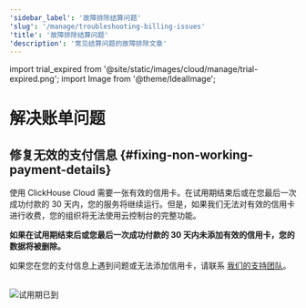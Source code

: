 ```yaml
---
'sidebar_label': '故障排除结算问题'
'slug': '/manage/troubleshooting-billing-issues'
'title': '故障排除结算问题'
'description': '常见结算问题的故障排除文章'
---
```


import trial_expired from '@site/static/images/cloud/manage/trial-expired.png';
import Image from '@theme/IdealImage';


# 解决账单问题

## 修复无效的支付信息 {#fixing-non-working-payment-details}

使用 ClickHouse Cloud 需要一张有效的信用卡。在试用期结束后或在您最后一次成功付款的 30 天内，您的服务将继续运行。但是，如果我们无法对有效的信用卡进行收费，您的组织将无法使用云控制台的完整功能。

**如果在试用期结束后或您最后一次成功付款的 30 天内未添加有效的信用卡，您的数据将被删除。**

如果您在您的支付信息上遇到问题或无法添加信用卡，请联系 [我们的支持团队](https://clickhouse.com/support/program)。

<br />

<Image img={trial_expired} size="md" alt="试用期已到" border/>
